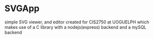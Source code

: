 # SVGApp
simple SVG viewer, and editor created for CIS2750 at UOGUELPH which makes use of a C library with a nodejs(express) backend and a mySQL backend
